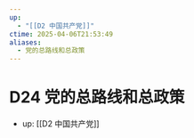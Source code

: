 ```yaml
---
up:
  - "[[D2 中国共产党]]"
ctime: 2025-04-06T21:53:49
aliases:
  - 党的总路线和总政策
---
```


# D24 党的总路线和总政策

- up: [[D2 中国共产党]]
